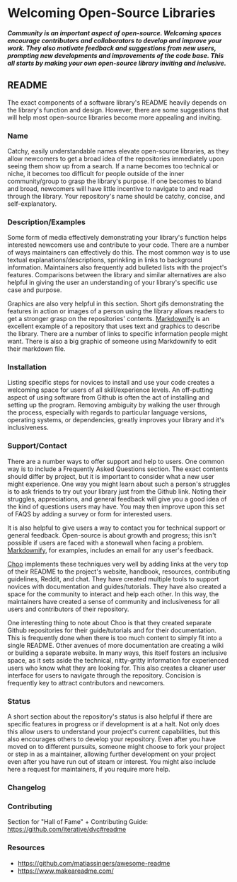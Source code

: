 # Welcoming Open-Source Libraries

##### Community is an important aspect of open-source. Welcoming spaces encourage contributors and collaborators to develop and improve your work. They also motivate feedback and suggestions from new users, prompting new developments and improvements of the code base. This all starts by making your own open-source library inviting and inclusive.

## README
The exact components of a software library's README heavily depends on the library's function and design. However, there are some suggestions that will help most open-source libraries become more appealing and inviting.

### Name
Catchy, easily understandable names elevate open-source libraries, as they allow newcomers to get a broad idea of the repositories immediately upon seeing them show up from a search. If a name becomes too technical or niche, it becomes too difficult for people outside of the inner community/group to grasp the library's purpose. If one becomes to bland and broad, newcomers will have little incentive to navigate to and read through the library. Your repository's name should be catchy, concise, and self-explanatory.

### Description/Examples
Some form of media effectively demonstrating your library's function helps interested newcomers use and contribute to your code. There are a number of ways maintainers can effectively do this. The most common way is to use textual explanations/descriptions, sprinkling in links to background information. Maintainers also frequently add bulleted lists with the project's features. Comparisons between the library and similar alternatives are also helpful in giving the user an understanding of your library's specific use case and purpose.

Graphics are also very helpful in this section. Short gifs demonstrating the features in action or images of a person using the library allows readers to get a stronger grasp on the repositories' contents. [Markdownify](https://github.com/amitmerchant1990/electron-markdownify#readme) is an excellent example of a repository that uses text and graphics to describe the library. There are a number of links to specific information people might want. There is also a big graphic of someone using Markdownify to edit their markdown file.

### Installation
Listing specific steps for novices to install and use your code creates a welcoming space for users of all skill/experience levels. An off-putting aspect of using software from Github is often the act of installing and setting up the program. Removing ambiguity by walking the user through the process, especially with regards to particular language versions, operating systems, or dependencies, greatly improves your library and it's inclusiveness.

### Support/Contact
There are a number ways to offer support and help to users. One common way is to include a Frequently Asked Questions section. The exact contents should differ by project, but it is important to consider what a new user might experience. One way you might learn about such a person's struggles is to ask friends to try out your library just from the Github link. Noting their struggles, appreciations, and general feedback will give you a good idea of the kind of questions users may have. You may then improve upon this set of FAQS by adding a survey or form for interested users.

It is also helpful to give users a way to contact you for technical support or general feedback. Open-source is about growth and progress; this isn't possible if users are faced with a stonewall when facing a problem. [Markdownify](https://github.com/amitmerchant1990/electron-markdownify#readme), for examples, includes an email for any user's feedback.

[Choo](https://github.com/choojs/choo) implements these techniques very well by adding links at the very top of their README to the project's website, handbook, resources, contributing guidelines, Reddit, and chat. They have created multiple tools to support novices with documentation and guides/tutorials. They have also created a space for the community to interact and help each other. In this way, the maintainers have created a sense of community and inclusiveness for all users and contributors of their repository.

One interesting thing to note about Choo is that they created separate Github repositories for their guide/tutorials and for their documentation. This is frequently done when there is too much content to simply fit into a single README. Other avenues of more documentation are creating a wiki or building a separate website. In many ways, this itself fosters an inclusive space, as it sets aside the technical, nitty-gritty information for experienced users who know what they are looking for. This also creates a cleaner user interface for users to navigate through the repository. Concision is frequently key to attract contributors and newcomers.

### Status
A short section about the repository's status is also helpful if there are specific features in progress or if development is at a halt. Not only does this allow users to understand your project's current capabilities, but this also encourages others to develop your repository. Even after you have moved on to different pursuits, someone might choose to fork your project or step in as a maintainer, allowing further development on your project even after you have run out of steam or interest. You might also include here a request for maintainers, if you require more help.

### Changelog

### Contributing
Section for "Hall of Fame" + Contributing Guide: https://github.com/iterative/dvc#readme

### Resources
- https://github.com/matiassingers/awesome-readme
- https://www.makeareadme.com/
